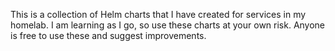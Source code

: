 This is a collection of Helm charts that I have created for services in my homelab. I am learning as I go, so use these charts at your own risk. Anyone is free to use these and suggest improvements. 
